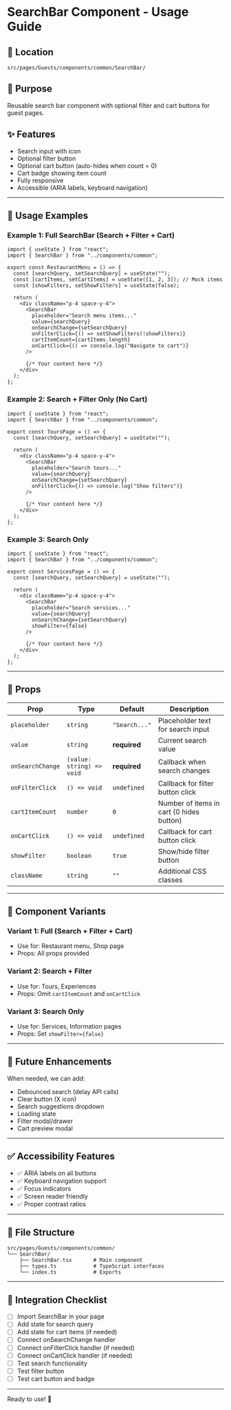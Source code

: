 # SearchBar Component - Usage Guide

## 📁 Location

`src/pages/Guests/components/common/SearchBar/`

## 🎯 Purpose

Reusable search bar component with optional filter and cart buttons for guest pages.

## ✨ Features

- Search input with icon
- Optional filter button
- Optional cart button (auto-hides when count = 0)
- Cart badge showing item count
- Fully responsive
- Accessible (ARIA labels, keyboard navigation)

---

## 📖 Usage Examples

### Example 1: Full SearchBar (Search + Filter + Cart)

```tsx
import { useState } from "react";
import { SearchBar } from "../components/common";

export const RestaurantMenu = () => {
  const [searchQuery, setSearchQuery] = useState("");
  const [cartItems, setCartItems] = useState([1, 2, 3]); // Mock items
  const [showFilters, setShowFilters] = useState(false);

  return (
    <div className="p-4 space-y-4">
      <SearchBar
        placeholder="Search menu items..."
        value={searchQuery}
        onSearchChange={setSearchQuery}
        onFilterClick={() => setShowFilters(!showFilters)}
        cartItemCount={cartItems.length}
        onCartClick={() => console.log("Navigate to cart")}
      />

      {/* Your content here */}
    </div>
  );
};
```

### Example 2: Search + Filter Only (No Cart)

```tsx
import { useState } from "react";
import { SearchBar } from "../components/common";

export const ToursPage = () => {
  const [searchQuery, setSearchQuery] = useState("");

  return (
    <div className="p-4 space-y-4">
      <SearchBar
        placeholder="Search tours..."
        value={searchQuery}
        onSearchChange={setSearchQuery}
        onFilterClick={() => console.log("Show filters")}
      />

      {/* Your content here */}
    </div>
  );
};
```

### Example 3: Search Only

```tsx
import { useState } from "react";
import { SearchBar } from "../components/common";

export const ServicesPage = () => {
  const [searchQuery, setSearchQuery] = useState("");

  return (
    <div className="p-4 space-y-4">
      <SearchBar
        placeholder="Search services..."
        value={searchQuery}
        onSearchChange={setSearchQuery}
        showFilter={false}
      />

      {/* Your content here */}
    </div>
  );
};
```

---

## 🔧 Props

| Prop             | Type                      | Default       | Description                              |
| ---------------- | ------------------------- | ------------- | ---------------------------------------- |
| `placeholder`    | `string`                  | `"Search..."` | Placeholder text for search input        |
| `value`          | `string`                  | **required**  | Current search value                     |
| `onSearchChange` | `(value: string) => void` | **required**  | Callback when search changes             |
| `onFilterClick`  | `() => void`              | `undefined`   | Callback for filter button click         |
| `cartItemCount`  | `number`                  | `0`           | Number of items in cart (0 hides button) |
| `onCartClick`    | `() => void`              | `undefined`   | Callback for cart button click           |
| `showFilter`     | `boolean`                 | `true`        | Show/hide filter button                  |
| `className`      | `string`                  | `""`          | Additional CSS classes                   |

---

## 🎨 Component Variants

### Variant 1: Full (Search + Filter + Cart)

- Use for: Restaurant menu, Shop page
- Props: All props provided

### Variant 2: Search + Filter

- Use for: Tours, Experiences
- Props: Omit `cartItemCount` and `onCartClick`

### Variant 3: Search Only

- Use for: Services, Information pages
- Props: Set `showFilter={false}`

---

## 🚀 Future Enhancements

When needed, we can add:

- Debounced search (delay API calls)
- Clear button (X icon)
- Search suggestions dropdown
- Loading state
- Filter modal/drawer
- Cart preview modal

---

## ✅ Accessibility Features

- ✅ ARIA labels on all buttons
- ✅ Keyboard navigation support
- ✅ Focus indicators
- ✅ Screen reader friendly
- ✅ Proper contrast ratios

---

## 📁 File Structure

```
src/pages/Guests/components/common/
└── SearchBar/
    ├── SearchBar.tsx       # Main component
    ├── types.ts            # TypeScript interfaces
    └── index.ts            # Exports
```

---

## 🎯 Integration Checklist

- [ ] Import SearchBar in your page
- [ ] Add state for search query
- [ ] Add state for cart items (if needed)
- [ ] Connect onSearchChange handler
- [ ] Connect onFilterClick handler (if needed)
- [ ] Connect onCartClick handler (if needed)
- [ ] Test search functionality
- [ ] Test filter button
- [ ] Test cart button and badge

---

Ready to use! 🎉
